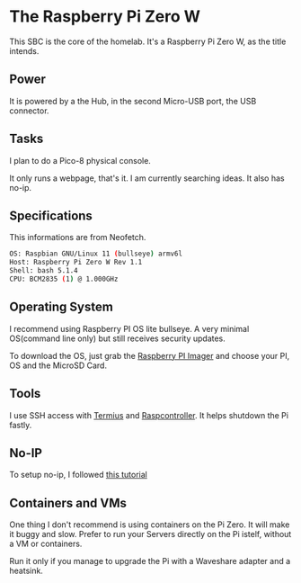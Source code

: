 # The Raspberry Pi Zero W

This SBC is the core of the homelab. It's a Raspberry Pi Zero W, as the title intends.

## Power

It is powered by a the Hub, in the second Micro-USB port, the USB connector.

## Tasks
I plan to do a Pico-8 physical console.

It only runs a webpage, that's it. I am
 currently searching ideas.
It also has no-ip.

## Specifications

This informations are from Neofetch.

```bash
OS: Raspbian GNU/Linux 11 (bullseye) armv6l
Host: Raspberry Pi Zero W Rev 1.1
Shell: bash 5.1.4
CPU: BCM2835 (1) @ 1.000GHz
```

## Operating System

I recommend using Raspberry PI OS lite bullseye. A very minimal OS(command line only) but still receives security updates.

To download the OS, just grab the [Raspberry PI Imager](https://www.raspberrypi.com/software/) and choose your PI, OS and the MicroSD Card.

## Tools

I use SSH access with [Termius](https://termius.com/) and [Raspcontroller](https://play.google.com/store/apps/details?id=it.Ettore.raspcontroller&hl=en&referrer=utm_source%3Dgoogle%26utm_medium%3Dorganic%26utm_term%3Draspcontroller&pcampaignid=APPU_1_kVuSZorHNpv-7_UP9q-c2AM). It helps shutdown the Pi fastly.

## No-IP

To setup no-ip, I followed [this tutorial](https://youtu.be/jvKKL18zt64?si=9yuTh3B-ke4FY1dQ)

## Containers and VMs

One thing I don't recommend is using containers on the Pi Zero. It will make it buggy and slow.
Prefer to run your Servers directly on the Pi istelf, without a VM or containers.

Run it only if you manage to upgrade the Pi with a Waveshare adapter and a heatsink.
